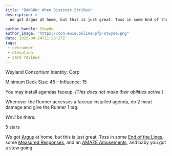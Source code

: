 ```yaml
---
title: "BANGUN: When Disaster Strikes"
description: >
  We got Argus at home, but this is just great. Toss in some End of the Lines, some Measured Responses, and an AMAZE amusements, and baby you got a stew going.

author_handle: Stwyde
author_image: "https://cdn.ewie.online/pfp-stwyde.png"
date: 2025-04-24T11:28:27Z
tags:
 - netrunner
 - elevation
 - card reviews
---
```


<card-frame name="bangun" side="corp" stars="5" src="https://cdn.ewie.online/20250424112609-Image.jpeg">

<div class="visually-hidden" id="card-name-bangun">

Weyland Consortium Identity: Corp

Minimum Deck Size: 45 – Influence: 15

You may install agendas faceup. _(This does not make their abilities active.)_

Whenever the Runner accesses a faceup installed agenda, do 2 meat damage and give the Runner 1 tag.

_We’ll be there._

5 stars

</div>

</card-frame>

<script type="module" src="/assets/js/components/card-frame.js"></script>

We got [Argus](https://netrunnerdb.com/en/card/07001) at home, but this is just great. Toss in some [End of the Lines](https://netrunnerdb.com/en/card/33125), some [Measured Responses](https://netrunnerdb.com/en/card/35078), and an [AMAZE Amusements](https://netrunnerdb.com/en/card/30058), and baby you got a stew going.
